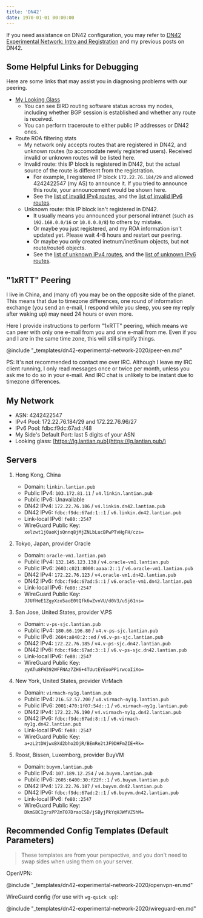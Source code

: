 ```yaml
---
title: 'DN42'
date: 1970-01-01 00:00:00
---
```


If you need assistance on DN42 configuration, you may refer to [DN42 Experimental Network: Intro and Registration](/en/article/modify-website/dn42-experimental-network-2020.lantian) and my previous posts on DN42.

Some Helpful Links for Debugging
--------------------------------

Here are some links that may assist you in diagnosing problems with our peering.

- [My Looking Glass](https://lg.lantian.pub/)
  - You can see BIRD routing software status across my nodes, including whether BGP session is established and whether any route is received.
  - You can perform traceroute to either public IP addresses or DN42 ones.
- Route ROA filtering stats
  - My network only accepts routes that are registered in DN42, and unknown routes (to accomodate newly registered users). Received invalid or unknown routes will be listed here.
  - Invalid route: this IP block is registered in DN42, but the actual source of the route is different from the registration.
    - For example, I registered IP block `172.22.76.184/29` and allowed 4242422547 (my AS) to announce it. If you tried to announce this route, your announcement would be shown here.
    - See the [list of invalid IPv4 routes](https://lg.lantian.pub/route_generic/local/table%20roa_fail_v4), and the [list of invalid IPv6 routes](https://lg.lantian.pub/route_generic/local/table%20roa_fail_v6).
  - Unknown route: this IP block isn't registered in DN42.
    - It usually means you announced your personal intranet (such as `192.168.0.0/16` or `10.0.0.0/8`) to others by mistake.
    - Or maybe you just registered, and my ROA information isn't updated yet. Please wait 4-8 hours and restart our peering.
    - Or maybe you only created inetnum/inet6num objects, but not route/route6 objects.
    - See the [list of unknown IPv4 routes](https://lg.lantian.pub/route_generic/local/table%20roa_unknown_v4), and the [list of unknown IPv6 routes](https://lg.lantian.pub/route_generic/local/table%20roa_unknown_v6).

"1xRTT" Peering
---------------

I live in China, and (many of) you may be on the opposite side of the planet. This means that due to timezone differences, one round of information exchange (you send an e-mail, I respond while you sleep, you see my reply after waking up) may need 24 hours or even more.

Here I provide instructions to perform "1xRTT" peering, which means we can peer with only one e-mail from you and one e-mail from me. Even if you and I are in the same time zone, this will still simplify things.

@include "_templates/dn42-experimental-network-2020/peer-en.md"

PS: It's not recommended to contact me over IRC. Although I leave my IRC client running, I only read messages once or twice per month, unless you ask me to do so in your e-mail. And IRC chat is unlikely to be instant due to timezone differences.

My Network
----------

- ASN: 4242422547
- IPv4 Pool: 172.22.76.184/29 and 172.22.76.96/27
- IPv6 Pool: fdbc:f9dc:67ad::/48
- My Side's Default Port: last 5 digits of your ASN
- Looking glass: [https://lg.lantian.pub](https://lg.lantian.pub/)

Servers
-------

1. Hong Kong, China
   - Domain: `linkin.lantian.pub`
   - Public IPv4: `103.172.81.11` / `v4.linkin.lantian.pub`
   - Public IPv6: Unavailable
   - DN42 IPv4: `172.22.76.186` / `v4.linkin.dn42.lantian.pub`
   - DN42 IPv6: `fdbc:f9dc:67ad:1::1` / `v6.linkin.dn42.lantian.pub`
   - Link-local IPv6: `fe80::2547`
   - WireGuard Public Key: `xelzwt1j0aoKjsQnnq8jMjZNLbLucBPwPTvHgFH/czs=`

2. Tokyo, Japan, provider Oracle
   - Domain: `oracle-vm1.lantian.pub`
   - Public IPv4: `132.145.123.138` / `v4.oracle-vm1.lantian.pub`
   - Public IPv6: `2603:c021:8000:aaaa:2::1` / `v6.oracle-vm1.lantian.pub`
   - DN42 IPv4: `172.22.76.123` / `v4.oracle-vm1.dn42.lantian.pub`
   - DN42 IPv6: `fdbc:f9dc:67ad:5::1` / `v6.oracle-vm1.dn42.lantian.pub`
   - Link-local IPv6: `fe80::2547`
   - WireGuard Public Key: `JJUfHeE1ZgyXzo5aoE0tQfk6wZvnVU/d0V3/uSj61ns=`

3. San Jose, United States, provider V.PS
   - Domain: `v-ps-sjc.lantian.pub`
   - Public IPv4: `180.66.196.80` / `v4.v-ps-sjc.lantian.pub`
   - Public IPv6: `2604:a840:2::ed` / `v6.v-ps-sjc.lantian.pub`
   - DN42 IPv4: `172.22.76.185` / `v4.v-ps-sjc.dn42.lantian.pub`
   - DN42 IPv6: `fdbc:f9dc:67ad:3::1` / `v6.v-ps-sjc.dn42.lantian.pub`
   - Link-local IPv6: `fe80::2547`
   - WireGuard Public Key: `zyATu8FW392WFFNAz7ZH6+4TUutEYEooPPirwcoIiXo=`

4. New York, United States, provider VirMach
   - Domain: `virmach-ny1g.lantian.pub`
   - Public IPv4: `216.52.57.200` / `v4.virmach-ny1g.lantian.pub`
   - Public IPv6: `2001:470:1f07:54d::1` / `v6.virmach-ny1g.lantian.pub`
   - DN42 IPv4: `172.22.76.190` / `v4.virmach-ny1g.dn42.lantian.pub`
   - DN42 IPv6: `fdbc:f9dc:67ad:8::1` / `v6.virmach-ny1g.dn42.lantian.pub`
   - Link-local IPv6: `fe80::2547`
   - WireGuard Public Key: `a+zL2tDWjwxBXd2bho2OjR/BEmRe2tJF9DHFmZIE+Rk=`

5. Roost, Bissen, Luxemborg, provider BuyVM
   - Domain: `buyvm.lantian.pub`
   - Public IPv4: `107.189.12.254` / `v4.buyvm.lantian.pub`
   - Public IPv6: `2605:6400:30:f22f::1` / `v6.buyvm.lantian.pub`
   - DN42 IPv4: `172.22.76.187` / `v4.buyvm.dn42.lantian.pub`
   - DN42 IPv6: `fdbc:f9dc:67ad:2::1` / `v6.buyvm.dn42.lantian.pub`
   - Link-local IPv6: `fe80::2547`
   - WireGuard Public Key: `DkmSBCIgrxPPZmT07DraoCSD/jSByjPkYqHJWfVZ5hM=`

Recommended Config Templates (Default Parameters)
-------------------------------------------------

> These templates are from your perspective, and you don't need to swap sides when using them on your server.

OpenVPN:

@include "_templates/dn42-experimental-network-2020/openvpn-en.md"

WireGuard config (for use with `wg-quick up`):

@include "_templates/dn42-experimental-network-2020/wireguard-en.md"
